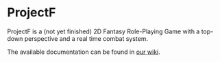 # ProjectF
ProjectF is a (not yet finished) 2D Fantasy Role-Playing Game with a top-down perspective and a real time combat system.

The available documentation can be found in [our wiki](https://github.com/Ativelox/ProjectF/wiki).
